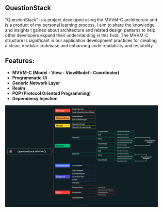 ## QuestionStack
"QuestionStack" is a project developed using the MVVM-C architecture and is a product of my personal learning process. I aim to share the knowledge and insights I gained about architecture and related design patterns to help other developers expand their understanding in this field. The MVVM-C structure is significant in our application development practices for creating a clean, modular codebase and enhancing code readability and testability.

## Features:

- **MVVM-C (Model - View - ViewModel - Coordinator)**
- **Programmatic UI**
- **Generic Network Layer**
- **Realm**
- **POP (Protocol Oriented Programming)**
- **Dependency Injection**

 <img src="Images/QuestionStack(MVVM-C).png"> 


